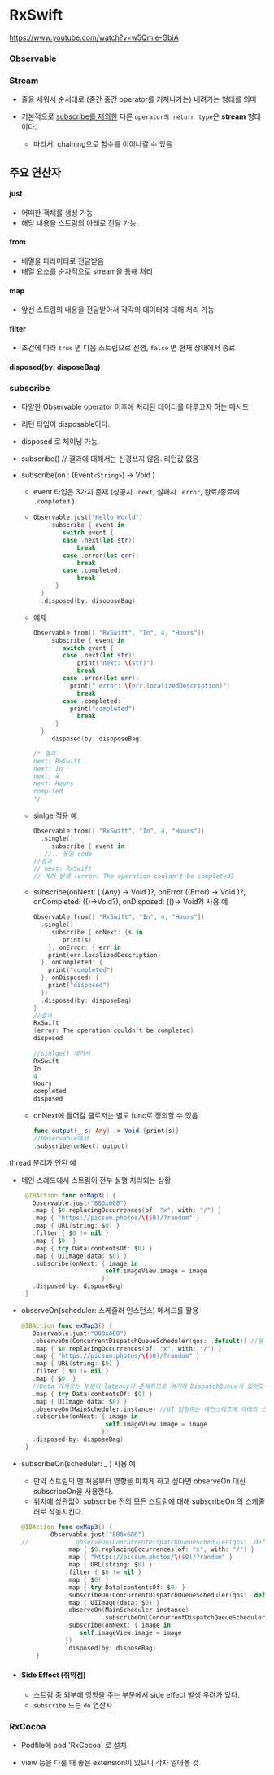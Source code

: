 # RxSwift 



https://www.youtube.com/watch?v=w5Qmie-GbiA



### Observable



### Stream

- 줄을 세워서 순서대로 (중간 중간 operator를 거쳐나가는) 내려가는 형태를 의미

- 기본적으로 <u>subscribe를 제외한</u> 다른 `operator의 return type`은 **stream** 형태이다. 
  - 따라서, chaining으로 함수를 이어나갈 수 있음



## 주요 연산자

#### just

- 어떠한 객체를 생성 가능
- 해당 내용을 스트림의 아래로 전달 가능.

#### from

- 배열을 파라미터로 전달받음
- 배열 요소를 순차적으로 stream을 통해 처리

#### map

- 앞선 스트림의 내용을 전달받아서 각각의 데이터에 대해 처리 가능

#### filter

- 조건에 따라 `true` 면 다음 스트림으로 진행, `false` 면 현재 상태에서 종료



#### disposed(by: disposeBag)



### subscribe

- 다양한 Observable operator 이후에 처리된 데이터를 다루고자 하는 메서드
- 리턴 타입이 disposable이다. 
  
- disposed 로 체이닝 가능.
  
- subscribe() // 결과에 대해서는 신경쓰지 않음. 리턴값 없음

- subscribe(on : (Event`<String>`) -> Void )

  - event 타입은 3가지 존재 (성공시 `.next`, 실패시 `.error`, 완료/종료에 ` .completed` )

  - ```swift
    Observable.just("Hello World")
    	.subscribe { event in 
        	switch event {
            case .next(let str):
            	break
            case .error(let err):
            	break
            case .completed:
            	break
          }             
      }
      .disposed(by: disoposeBag)
    ```

  - 예제

    ```swift
    Observable.from([ "RxSwift", "In", 4, "Hours"])
    	.subscribe { event in 
        	switch event {
            case .next(let str):
            	print("next: \(str)")
            	break
            case .error(let err):
           	  print(" error: \(err.localizedDescription)")
            	break
            case .completed:
              print("completed")
            	break
          }             
      }
    	.disposed(by: disoposeBag)
    
    /* 결과
    next: RxSwift
    next: In
    next: 4
    next: Hours
    complted
    */
    ```

  - sinlge 적용 예

    ``` swift
    Observable.from([ "RxSwift", "In", 4, "Hours"])
      .single()
    	.subscribe { event in 
       //.. 동일 code
    //결과
    // next: RxSwift
    // 에러 발생 (error: The operation couldn't be completed)
    ```

  - subscribe(onNext: ( (Any) -> Void )?, onError ((Error) -> Void )?, onCompleted: (()->Void?), onDisposed: (()-> Void?)  사용 예

    ```swift
    Observable.from([ "RxSwift", "In", 4, "Hours"])
      .single() 
    	.subscribe { onNext: {s in 
    		print(s)
    	}, onError: { err in 
        print(err.localizedDescription)
      }, onCompleted: {
        print("completed")
      }, onDisposed: {
        print("disposed")
      })
      .disposed(by: disposeBag)
    }
    //결과 
    RxSwift
    (error: The operation couldn't be completed)
    disposed
     
    //sinlge() 제거시
    RxSwift
    In
    4
    Hours
    completed
    disposed
    ```

  - onNext에 들어갈 클로저는 별도  func로 정의할 수 있음

    ```swift
    func output(_ s: Any) -> Void {print(s)}
    //Observable에서
    .subscribe(onNext: output)
    ```

    



thread  분리가 안된 예

- 메인 스레드에서 스트림이 전부 실행 처리되는 상황

  ```swift
   @IBAction func exMap3() {
     Observable.just("800x600")
     .map { $0.replacingOccurrences(of: "x", with: "/") }
     .map { "https://picsum.photos/\($0)/?random" }
     .map { URL(string: $0) }
     .filter { $0 != nil }
     .map { $0! }
     .map { try Data(contentsOf: $0) }
     .map { UIImage(data: $0) }
     .subscribe(onNext: { image in
                         self.imageView.image = image
                        })
     .disposed(by: disposeBag)
   }
  ```

- observeOn(scheduler: 스케줄러 인스턴스) 메서드를 활용

  ```swift
  @IBAction func exMap3() {
     Observable.just("800x600")
     .observeOn(ConcurrentDispatchQueueScheduler(qos: .default)) //동기화 지원되는 스케쥴러에 아래의 스트림 작업들을 넣는다. 
     .map { $0.replacingOccurrences(of: "x", with: "/") }
     .map { "https://picsum.photos/\($0)/?random" }
     .map { URL(string: $0) }
     .filter { $0 != nil }
     .map { $0! }
     //Data 가져오는 부분이 latency가 존재하므로 여기에 DispatchQueue가 있어도 된다.
     .map { try Data(contentsOf: $0) }
     .map { UIImage(data: $0) }
     .observeOn(MainScheduler.instance)	//UI 담당하는 메인스레드에 아래의 스트림 작업을 추가한다. 
     .subscribe(onNext: { image in
                         self.imageView.image = image
                        })
     .disposed(by: disposeBag)
   }
  ```



- subscribeOn(scheduler: _ ) 사용 예

  - 만약  스트림의 맨 처음부터 영향을 미치게 하고 싶다면 observeOn  대신 subscribeOn을 사용한다.
  - 위치에 상관없이 subscribe 전의 모든 스트림에 대해 subscribeOn 의 스케줄러로 작동시킨다.

  ```swift
  @IBAction func exMap3() {
          Observable.just("800x600")
  //            .observeOn(ConcurrentDispatchQueueScheduler(qos: .default))
              .map { $0.replacingOccurrences(of: "x", with: "/") }
              .map { "https://picsum.photos/\($0)/?random" }
              .map { URL(string: $0) }
              .filter { $0 != nil }
              .map { $0! }
              .map { try Data(contentsOf: $0) }
              .subscribeOn(ConcurrentDispatchQueueScheduler(qos: .default)) // 위치가 여기든
              .map { UIImage(data: $0) }
              .observeOn(MainScheduler.instance)
    					.subscribeOn(ConcurrentDispatchQueueScheduler(qos: .default)) // 위치가 여기든 상관없이 .subscribe 나오는 순 맨 위에서부터 ConcurrentDispatchQueueScheduler를 사용한다.
              .subscribe(onNext: { image in
                  self.imageView.image = image
              })
              .disposed(by: disposeBag)
      }
  ```

  

- #### Side Effect (취약점)

  - 스트림 중 외부에 영향을 주는 부분에서 side effect 발생 우려가 있다.
  - `subscribe` 또는 `do` 연산자



### RxCocoa

- Podfile에 pod 'RxCocoa' 로 설치

- view 등을 다룰 때 좋은 extension이 있으니 각자 알아볼 것